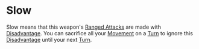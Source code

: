 # Slow
Slow means that this weapon's [Ranged Attacks](../../../../../Game%20Procedures/Ranged%20Attack.md) are made with [Disadvantage](../../../../../Game%20Procedures/Dice%20Rolls/Disadvantage.md). You can sacrifice all your [Movement](../../../../../Game%20Procedures/Movement.md) on a [Turn](../../../../../Game%20Procedures/Turn.md) to ignore this [Disadvantage](../../../../../Game%20Procedures/Dice%20Rolls/Disadvantage.md) until your next [Turn](../../../../../Game%20Procedures/Turn.md).